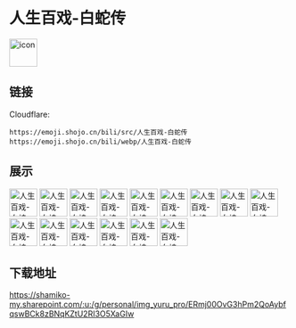 # 人生百戏-白蛇传
<img src="https://emoji.shojo.cn/bili/src/人生百戏-白蛇传/icon.png" width="50" height="50" alt="icon">

## 链接
Cloudflare:
```
https://emoji.shojo.cn/bili/src/人生百戏-白蛇传
https://emoji.shojo.cn/bili/webp/人生百戏-白蛇传
```
## 展示
<img src="https://emoji.shojo.cn/bili/src/人生百戏-白蛇传/人生百戏-白蛇传-心碎.png" width="50" height="50" alt="人生百戏-白蛇传-心碎">
<img src="https://emoji.shojo.cn/bili/src/人生百戏-白蛇传/人生百戏-白蛇传-祈祷.png" width="50" height="50" alt="人生百戏-白蛇传-祈祷">
<img src="https://emoji.shojo.cn/bili/src/人生百戏-白蛇传/人生百戏-白蛇传-小青.png" width="50" height="50" alt="人生百戏-白蛇传-小青">
<img src="https://emoji.shojo.cn/bili/src/人生百戏-白蛇传/人生百戏-白蛇传-小白.png" width="50" height="50" alt="人生百戏-白蛇传-小白">
<img src="https://emoji.shojo.cn/bili/src/人生百戏-白蛇传/人生百戏-白蛇传-委屈.png" width="50" height="50" alt="人生百戏-白蛇传-委屈">
<img src="https://emoji.shojo.cn/bili/src/人生百戏-白蛇传/人生百戏-白蛇传-送花.png" width="50" height="50" alt="人生百戏-白蛇传-送花">
<img src="https://emoji.shojo.cn/bili/src/人生百戏-白蛇传/人生百戏-白蛇传-达咩.png" width="50" height="50" alt="人生百戏-白蛇传-达咩">
<img src="https://emoji.shojo.cn/bili/src/人生百戏-白蛇传/人生百戏-白蛇传-晚安.png" width="50" height="50" alt="人生百戏-白蛇传-晚安">
<img src="https://emoji.shojo.cn/bili/src/人生百戏-白蛇传/人生百戏-白蛇传-我裂开了.png" width="50" height="50" alt="人生百戏-白蛇传-我裂开了">
<img src="https://emoji.shojo.cn/bili/src/人生百戏-白蛇传/人生百戏-白蛇传-天哪.png" width="50" height="50" alt="人生百戏-白蛇传-天哪">
<img src="https://emoji.shojo.cn/bili/src/人生百戏-白蛇传/人生百戏-白蛇传-亲亲.png" width="50" height="50" alt="人生百戏-白蛇传-亲亲">
<img src="https://emoji.shojo.cn/bili/src/人生百戏-白蛇传/人生百戏-白蛇传-思念.png" width="50" height="50" alt="人生百戏-白蛇传-思念">
<img src="https://emoji.shojo.cn/bili/src/人生百戏-白蛇传/人生百戏-白蛇传-起范.png" width="50" height="50" alt="人生百戏-白蛇传-起范">
<img src="https://emoji.shojo.cn/bili/src/人生百戏-白蛇传/人生百戏-白蛇传-比心.png" width="50" height="50" alt="人生百戏-白蛇传-比心">
<img src="https://emoji.shojo.cn/bili/src/人生百戏-白蛇传/人生百戏-白蛇传-告别.png" width="50" height="50" alt="人生百戏-白蛇传-告别">

## 下载地址

https://shamiko-my.sharepoint.com/:u:/g/personal/img_yuru_pro/ERmj00OvG3hPm2QoAybfqswBCk8zBNqKZtU2RI3O5XaGIw